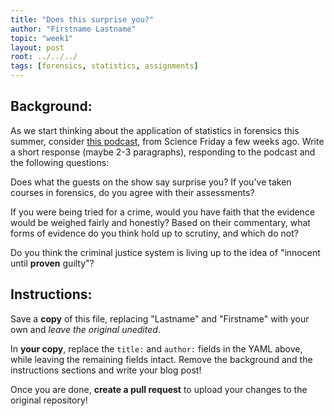 ```yaml
---
title: "Does this surprise you?"
author: "Firstname Lastname"
topic: "week1"
layout: post
root: ../../../
tags: [forensics, statistics, assignments]
---
```

 
## Background:

As we start thinking about the application of statistics in forensics this summer, consider [this podcast](http://www.sciencefriday.com/segments/theres-less-science-in-forensic-science-than-you-think/), from Science Friday a few weeks ago. Write a short response (maybe 2-3 paragraphs), responding to the podcast and the following questions:

Does what the guests on the show say surprise you? If you've taken courses in forensics, do you agree with their assessments?

If you were being tried for a crime, would you have faith that the evidence would be weighed fairly and honestly? Based on their commentary, what forms of evidence do you think hold up to scrutiny, and which do not?

Do you think the criminal justice system is living up to the idea of "innocent until **proven** guilty"?

## Instructions:
Save a **copy** of this file, replacing "Lastname" and "Firstname" with your own and *leave the original unedited*.

In **your copy**, replace the `title:` and `author:` fields in the YAML above, while leaving the remaining fields intact. Remove the background and the instructions sections and write your blog post!

Once you are done, **create a pull request** to upload your changes to the original repository!
